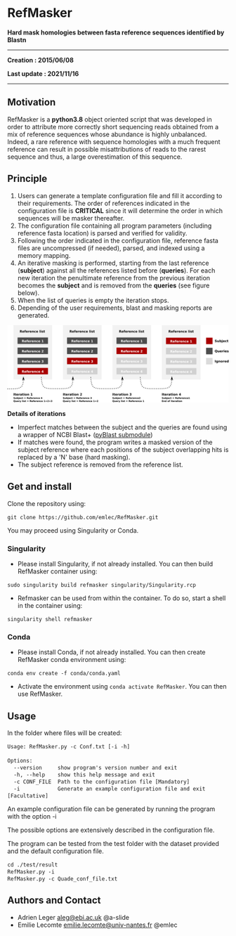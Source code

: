 ﻿# RefMasker

**Hard mask homologies between fasta reference sequences identified by Blastn**

---

**Creation : 2015/06/08**

**Last update : 2021/11/16**

---

## Motivation

RefMasker is a **python3.8** object oriented script that was developed in order to attribute more correctly short sequencing reads obtained from a mix of reference sequences whose abundance is highly unbalanced. Indeed, a rare reference with sequence homologies with a much frequent reference can result in possible misattributions of reads to the rarest sequence and thus, a large overestimation of this sequence.

## Principle

1. Users can generate a template configuration file and fill it according to their requirements. The order of references indicated in the configuration file is **CRITICAL** since it will determine the order in which sequences will be masker thereafter.
2. The configuration file containing all program parameters (including reference fasta location) is parsed and verified for validity.
3. Following the order indicated in the configuration file, reference fasta files are uncompressed (if needed), parsed, and indexed using a memory mapping.
4. An iterative masking is performed, starting from the last reference (**subject**) against all the references listed before (**queries**). For each new iteration the penultimate reference from the previous iteration becomes the **subject** and is removed from the **queries** (see figure below).
5. When the list of queries is empty the iteration stops.
6. Depending of the user requirements, blast and masking reports are generated.

![RefMasker_iteration](https://raw.githubusercontent.com/a-slide/RefMasker/master/fig/RefMasker_iteration.png)

**Details of iterations**
    
* Imperfect matches between the subject and the queries are found using a wrapper of NCBI Blast+ ([pyBlast submodule](http://a-slide.github.io/pyBlast))
* If matches were found, the program writes a masked version of the subject reference where each positions of the subject overlapping hits is replaced by a 'N' base (hard masking).
* The subject reference is removed from the reference list.

## Get and install

Clone the repository using: 
```
git clone https://github.com/emlec/RefMasker.git
```
You may proceed using Singularity or Conda.

### Singularity

* Please install Singularity, if not already installed.
You can then build RefMasker container using:
```
sudo singularity build refmasker singularity/Singularity.rcp
```

* Refmasker can be used from within the container.
To do so, start a shell in the container using:
```
singularity shell refmasker
```

### Conda

* Please install Conda, if not already installed.
You can then create RefMasker conda environment using:
```
conda env create -f conda/conda.yaml
```

* Activate the environment using `conda activate RefMasker`. You can then use RefMasker.

## Usage

In the folder where files will be created:

```
Usage: RefMasker.py -c Conf.txt [-i -h]

Options:
  --version     show program's version number and exit
  -h, --help    show this help message and exit
  -c CONF_FILE  Path to the configuration file [Mandatory]
  -i            Generate an example configuration file and exit [Facultative]
```
  
An example configuration file can be generated by running the program with the option -i

The possible options are extensively described in the configuration file.

The program can be tested from the test folder with the dataset provided and the default configuration file.

```
cd ./test/result
RefMasker.py -i
RefMasker.py -c Quade_conf_file.txt
```

## Authors and Contact

* Adrien Leger <aleg@ebi.ac.uk> @a-slide
* Emilie Lecomte <emilie.lecomte@univ-nantes.fr> @emlec
